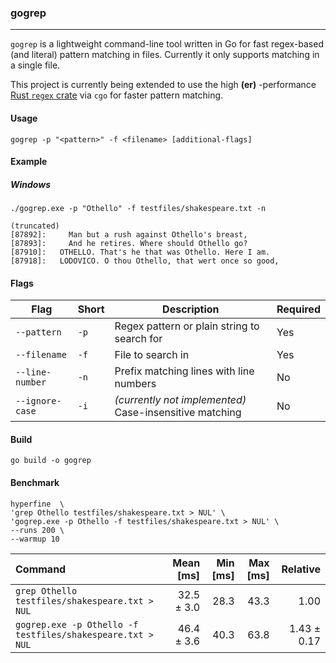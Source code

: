 ### gogrep
---
`gogrep` is a lightweight command-line tool written in Go for fast regex-based (and literal) pattern matching in files. Currently it only supports matching in a single file.

This project is currently being extended to use the high **(er)** -performance [Rust `regex` crate](https://docs.rs/regex/) via `cgo` for faster pattern matching.

#### Usage

```
gogrep -p "<pattern>" -f <filename> [additional-flags]
```

#### Example

##### Windows 
```
./gogrep.exe -p "Othello" -f testfiles/shakespeare.txt -n
```
```
(truncated)
[87892]:     Man but a rush against Othello's breast,
[87893]:     And he retires. Where should Othello go?
[87910]:   OTHELLO. That's he that was Othello. Here I am.
[87918]:   LODOVICO. O thou Othello, that wert once so good,
```

#### Flags

| Flag            | Short | Description                                      | Required |
|-----------------|-------|--------------------------------------------------|----------|
| `--pattern`     | `-p`  | Regex pattern or plain string to search for      | Yes      |
| `--filename`    | `-f`  | File to search in                                | Yes      |
| `--line-number` | `-n`  | Prefix matching lines with line numbers          | No       |
| `--ignore-case` | `-i`  | *(currently not implemented)* Case-insensitive matching   | No       |


#### Build
```
go build -o gogrep
```

#### Benchmark

```
hyperfine  \
'grep Othello testfiles/shakespeare.txt > NUL' \
'gogrep.exe -p Othello -f testfiles/shakespeare.txt > NUL' \
--runs 200 \
--warmup 10
```

| Command | Mean [ms] | Min [ms] | Max [ms] | Relative |
|:---|---:|---:|---:|---:|
| `grep Othello testfiles/shakespeare.txt > NUL` | 32.5 ± 3.0 | 28.3 | 43.3 | 1.00 |
| `gogrep.exe -p Othello -f testfiles/shakespeare.txt > NUL` | 46.4 ± 3.6 | 40.3 | 63.8 | 1.43 ± 0.17 |

